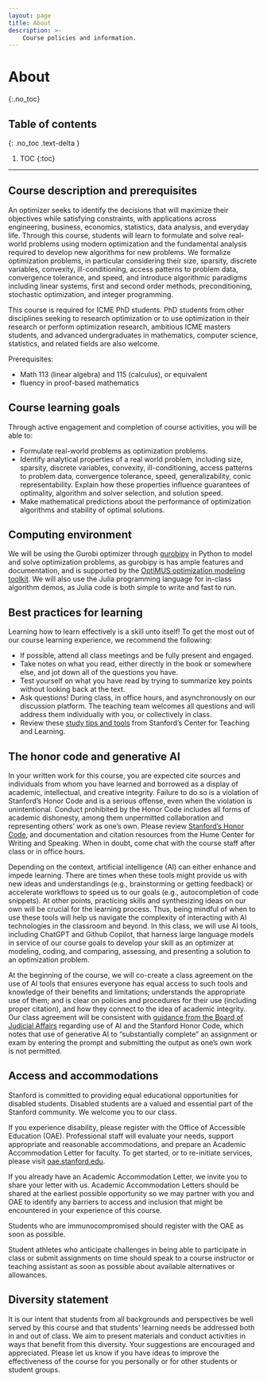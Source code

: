 ```yaml
---
layout: page
title: About
description: >-
    Course policies and information.
---
```


# About
{:.no_toc}

## Table of contents
{: .no_toc .text-delta }

1. TOC
{:toc}

---

## Course description and prerequisites

An optimizer seeks to identify the decisions that will maximize their objectives
while satisfying constraints, with applications across engineering, 
business, economics, statistics, data analysis, 
and everyday life. 
Through this course, students will learn to formulate and solve real-world problems using modern optimization
and the fundamental analysis required to develop new algorithms for 
new problems.
We formalize optimization problems, in particular considering their 
size, sparsity, discrete variables, convexity, ill-conditioning, access patterns to problem data, convergence tolerance, and speed,
and introduce algorithmic paradigms including linear systems,
first and second order methods, 
preconditioning, stochastic optimization, and integer programming.
<!-- 
Applications, theories, and algorithms for finite-dimensional linear and nonlinear optimization problems with continuous and discrete variables. 
Elements of convex analysis, first- and second-order optimality conditions, sensitivity and duality. 
Algorithms for unconstrained optimization, and linearly and nonlinearly constrained problems. 
Modern applications in data analysis, machine learning, engineering system design, communications, game theory, auctions, and economics. -->

This course is required for ICME PhD students. 
PhD students from other disciplines seeking to research optimization or to use optimization in their research or perform optimization research, 
ambitious ICME masters students,
and advanced undergraduates in mathematics, computer science, statistics, and related fields are also welcome.

Prerequisites:
- Math 113 (linear algebra) and 115 (calculus), or equivalent
- fluency in proof-based mathematics

## Course learning goals

<!-- Big dream: students should be able to formulate and solve real-world problems using modern optimization. -->

Through active engagement and completion of course activities, you will be able to:
<!-- * recognize that every problem is an optimization problem. -->
* Formulate real-world problems as optimization problems.
* Identify analytical properties of a real world problem, including size, sparsity, discrete variables, convexity, ill-conditioning, access patterns to problem data, convergence tolerance, speed, generalizability, conic representability. Explain how these properties influence guarantees of optimality, algorithm and solver selection, and solution speed.
* Make mathematical predictions about the performance of optimization algorithms and stability of optimal solutions.
<!-- * tweak optimization algorithms to adapt them to a specific problem.
* develop confidence as an optimizer by designing a solution to an optimization problem, including reviewing the relevant literature, selecting methodology, writing code, and presenting results. -->

## Computing environment

We will be using the Gurobi optimizer through [gurobipy](https://pypi.org/project/gurobipy/) in Python to model and solve optimization problems, as gurobipy is has ample features and documentation,
and is supported by the [OptiMUS optimization modeling toolkit](https://optimus-solver.vercel.app/).
We will also use the Julia programming language for in-class algorithm demos, 
as Julia code is both simple to write and fast to run.
<!-- We will be using the Julia programming language via Pluto notebooks for in-class demos.
Most optimization solvers are easy to access and swap out from within the Julia ecosystem,
and Julia code is both simple to write and fast to run.
Pluto notebooks allow for better interactivity and reactivity
and are easy to install and use.
[Learn how to install and use Pluto notebooks.](https://plutojl.org/)

Students may use any language they wish (and that the course staff can read) to complete homework assignments and projects. -->

## Best practices for learning 

Learning how to learn effectively is a skill unto itself! To get the most out of our course learning experience, we recommend the following:
* If possible, attend all class meetings and be fully present and engaged. 
* Take notes on what you read, either directly in the book or somewhere else, and jot down all of the questions you have. 
* Test yourself on what you have read by trying to summarize key points without looking back at the text.
* Ask questions! During class, in office hours, and asynchronously on our discussion platform. The teaching team welcomes all questions and will address them individually with you, or collectively in class.
* Review these [study tips and tools](https://studentlearning.stanford.edu/academic-skills/tips-and-tools) from Stanford’s Center for Teaching and Learning. 

## The honor code and generative AI
In your written work for this course, you are expected cite sources and individuals from whom you have learned and borrowed as a display of academic, intellectual, and creative integrity. Failure to do so is a violation of Stanford’s Honor Code and is a serious offense, even when the violation is unintentional. Conduct prohibited by the Honor Code includes all forms of academic dishonesty, among them unpermitted collaboration and representing others’ work as one’s own. Please review [Stanford’s Honor Code](https://communitystandards.stanford.edu/policies-guidance/honor-code), and documentation and citation resources from the Hume Center for Writing and Speaking. When in doubt, come chat with the course staff after class or in office hours.

Depending on the context, artificial intelligence (AI) can either enhance and impede learning. There are times when these tools might provide us with new ideas and understandings 
(e.g., brainstorming or getting feedback) 
or accelerate workflows to speed us to our goals 
(e.g., autocompletion of code snippets). 
At other points, practicing skills and synthesizing ideas on our own will be crucial for the learning process. 
Thus, being mindful of when to use these tools will help us 
navigate the complexity of interacting with AI technologies in the classroom and beyond. 
In this class, we will use AI tools, including ChatGPT and Github Copilot, that harness large language models in service of our course goals to develop your skill as an optimizer at modeling, coding, and comparing, assessing, and presenting a solution to an optimization problem.

At the beginning of the course, we will co-create a class agreement on the use of AI tools that ensures everyone has equal access to such tools and knowledge of their benefits and limitations; understands the appropriate use of them; and is clear on policies and procedures for their use (including proper citation), and how they connect to the idea of academic integrity. Our class agreement will be consistent with [guidance from the Board of Judicial Affairs](https://communitystandards.stanford.edu/generative-ai-policy-guidance) regarding use of AI and the Stanford Honor Code, which notes that use of generative AI to “substantially complete” an assignment or exam by entering the prompt and submitting the output as one’s own work is not permitted. 

## Access and accommodations

Stanford is committed to providing equal educational opportunities for disabled students. Disabled students are a valued and essential part of the Stanford community. We welcome you to our class.
 
If you experience disability, please register with the Office of Accessible Education (OAE). Professional staff will evaluate your needs, support appropriate and reasonable accommodations, and prepare an Academic Accommodation Letter for faculty. To get started, or to re-initiate services, please visit [oae.stanford.edu](https://oae.stanford.edu).
 
If you already have an Academic Accommodation Letter, we invite you to share your letter with us. Academic Accommodation Letters should be shared at the earliest possible opportunity so we may partner with you and OAE to identify any barriers to access and inclusion that might be encountered in your experience of this course.

Students who are immunocompromised should register with the OAE as soon as possible. 

Student athletes who anticipate challenges in being able to participate in class or submit assignments on time should speak to a course instructor or teaching assistant as soon as possible about available alternatives or allowances.

## Diversity statement

It is our intent that students from all backgrounds and perspectives be well served by this course and that students' learning needs be addressed both in and out of class. We aim to present materials and conduct activities in ways that benefit from this diversity. Your suggestions are encouraged and appreciated. Please let us know if you have ideas to improve the effectiveness of the course for you personally or for other students or student groups.
